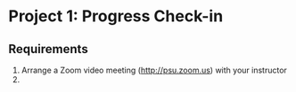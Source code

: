 # Project 1: Progress Check-in

## Requirements

1. Arrange a Zoom video meeting (http://psu.zoom.us) with your instructor
2. 